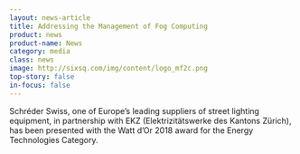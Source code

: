 ```yaml
---
layout: news-article
title: Addressing the Management of Fog Computing
product: news
product-name: News
category: media
class: news
image: http://sixsq.com/img/content/logo_mf2c.png
top-story: false
in-focus: false
---
```


Schréder Swiss, one of Europe’s leading suppliers of street lighting equipment, in partnership with EKZ (Elektrizitätswerke des Kantons Zürich), has been presented with the Watt d’Or 2018 award for the Energy Technologies Category. 

